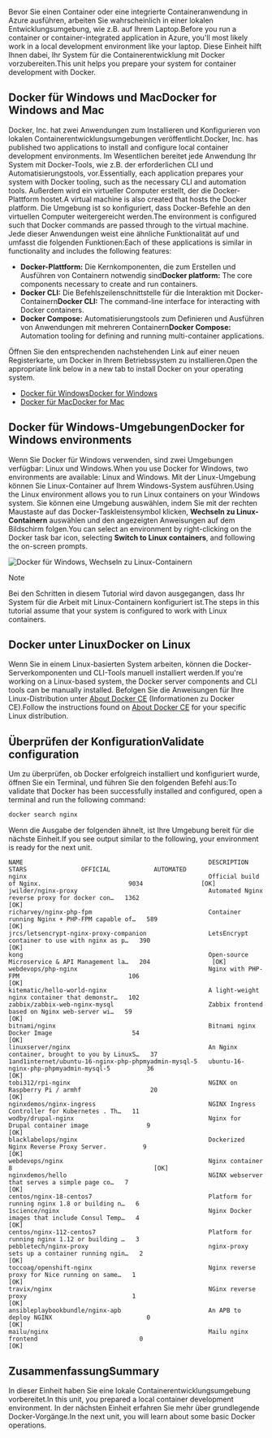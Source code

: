 <span data-ttu-id="099d0-101">Bevor Sie einen Container oder eine integrierte Containeranwendung in Azure ausführen, arbeiten Sie wahrscheinlich in einer lokalen Entwicklungsumgebung, wie z.B. auf Ihrem Laptop.</span><span class="sxs-lookup"><span data-stu-id="099d0-101">Before you run a container or container-integrated application in Azure, you'll most likely work in a local development environment like your laptop.</span></span> <span data-ttu-id="099d0-102">Diese Einheit hilft Ihnen dabei, Ihr System für die Containerentwicklung mit Docker vorzubereiten.</span><span class="sxs-lookup"><span data-stu-id="099d0-102">This unit helps you prepare your system for container development with Docker.</span></span>

## <a name="docker-for-windows-and-mac"></a><span data-ttu-id="099d0-103">Docker für Windows und Mac</span><span class="sxs-lookup"><span data-stu-id="099d0-103">Docker for Windows and Mac</span></span>

<span data-ttu-id="099d0-104">Docker, Inc. hat zwei Anwendungen zum Installieren und Konfigurieren von lokalen Containerentwicklungsumgebungen veröffentlicht.</span><span class="sxs-lookup"><span data-stu-id="099d0-104">Docker, Inc. has published two applications to install and configure local container development environments.</span></span> <span data-ttu-id="099d0-105">Im Wesentlichen bereitet jede Anwendung Ihr System mit Docker-Tools, wie z.B. der erforderlichen CLI und Automatisierungstools, vor.</span><span class="sxs-lookup"><span data-stu-id="099d0-105">Essentially, each application prepares your system with Docker tooling, such as the necessary CLI and automation tools.</span></span> <span data-ttu-id="099d0-106">Außerdem wird ein virtueller Computer erstellt, der die Docker-Plattform hostet.</span><span class="sxs-lookup"><span data-stu-id="099d0-106">A virtual machine is also created that hosts the Docker platform.</span></span> <span data-ttu-id="099d0-107">Die Umgebung ist so konfiguriert, dass Docker-Befehle an den virtuellen Computer weitergereicht werden.</span><span class="sxs-lookup"><span data-stu-id="099d0-107">The environment is configured such that Docker commands are passed through to the virtual machine.</span></span> <span data-ttu-id="099d0-108">Jede dieser Anwendungen weist eine ähnliche Funktionalität auf und umfasst die folgenden Funktionen:</span><span class="sxs-lookup"><span data-stu-id="099d0-108">Each of these applications is similar in functionality and includes the following features:</span></span>

- <span data-ttu-id="099d0-109">**Docker-Plattform:** Die Kernkomponenten, die zum Erstellen und Ausführen von Containern notwendig sind</span><span class="sxs-lookup"><span data-stu-id="099d0-109">**Docker platform:** The core components necessary to create and run containers.</span></span>
- <span data-ttu-id="099d0-110">**Docker CLI:** Die Befehlszeilenschnittstelle für die Interaktion mit Docker-Containern</span><span class="sxs-lookup"><span data-stu-id="099d0-110">**Docker CLI:** The command-line interface for interacting with Docker containers.</span></span>
- <span data-ttu-id="099d0-111">**Docker Compose:** Automatisierungstools zum Definieren und Ausführen von Anwendungen mit mehreren Containern</span><span class="sxs-lookup"><span data-stu-id="099d0-111">**Docker Compose:** Automation tooling for defining and running multi-container applications.</span></span>

<span data-ttu-id="099d0-112">Öffnen Sie den entsprechenden nachstehenden Link auf einer neuen Registerkarte, um Docker in Ihrem Betriebssystem zu installieren.</span><span class="sxs-lookup"><span data-stu-id="099d0-112">Open the appropriate link below in a new tab to install Docker on your operating system.</span></span> 

- [<span data-ttu-id="099d0-113">Docker für Windows</span><span class="sxs-lookup"><span data-stu-id="099d0-113">Docker for Windows</span></span>](https://www.docker.com/docker-windows)
- [<span data-ttu-id="099d0-114">Docker für Mac</span><span class="sxs-lookup"><span data-stu-id="099d0-114">Docker for Mac</span></span>](https://www.docker.com/docker-mac)

## <a name="docker-for-windows-environments"></a><span data-ttu-id="099d0-115">Docker für Windows-Umgebungen</span><span class="sxs-lookup"><span data-stu-id="099d0-115">Docker for Windows environments</span></span>

<span data-ttu-id="099d0-116">Wenn Sie Docker für Windows verwenden, sind zwei Umgebungen verfügbar: Linux und Windows.</span><span class="sxs-lookup"><span data-stu-id="099d0-116">When you use Docker for Windows, two environments are available: Linux and Windows.</span></span> <span data-ttu-id="099d0-117">Mit der Linux-Umgebung können Sie Linux-Container auf Ihrem Windows-System ausführen.</span><span class="sxs-lookup"><span data-stu-id="099d0-117">Using the Linux environment allows you to run Linux containers on your Windows system.</span></span> <span data-ttu-id="099d0-118">Sie können eine Umgebung auswählen, indem Sie mit der rechten Maustaste auf das Docker-Taskleistensymbol klicken, **Wechseln zu Linux-Containern** auswählen und den angezeigten Anweisungen auf dem Bildschirm folgen.</span><span class="sxs-lookup"><span data-stu-id="099d0-118">You can select an environment by right-clicking on the Docker task bar icon, selecting **Switch to Linux containers**, and following the on-screen prompts.</span></span>

![Docker für Windows, Wechseln zu Linux-Containern](../media-draft/2-docker-linux.png)

> [!NOTE]
> <span data-ttu-id="099d0-120">Bei den Schritten in diesem Tutorial wird davon ausgegangen, dass Ihr System für die Arbeit mit Linux-Containern konfiguriert ist.</span><span class="sxs-lookup"><span data-stu-id="099d0-120">The steps in this tutorial assume that your system is configured to work with Linux containers.</span></span>

## <a name="docker-on-linux"></a><span data-ttu-id="099d0-121">Docker unter Linux</span><span class="sxs-lookup"><span data-stu-id="099d0-121">Docker on Linux</span></span>

<span data-ttu-id="099d0-122">Wenn Sie in einem Linux-basierten System arbeiten, können die Docker-Serverkomponenten und CLI-Tools manuell installiert werden.</span><span class="sxs-lookup"><span data-stu-id="099d0-122">If you're working on a Linux-based system, the Docker server components and CLI tools can be manually installed.</span></span> <span data-ttu-id="099d0-123">Befolgen Sie die Anweisungen für Ihre Linux-Distribution unter [About Docker CE](https://docs.docker.com/install/#server) (Informationen zu Docker CE).</span><span class="sxs-lookup"><span data-stu-id="099d0-123">Follow the instructions found on [About Docker CE](https://docs.docker.com/install/#server) for your specific Linux distribution.</span></span>

## <a name="validate-configuration"></a><span data-ttu-id="099d0-124">Überprüfen der Konfiguration</span><span class="sxs-lookup"><span data-stu-id="099d0-124">Validate configuration</span></span>

<span data-ttu-id="099d0-125">Um zu überprüfen, ob Docker erfolgreich installiert und konfiguriert wurde, öffnen Sie ein Terminal, und führen Sie den folgenden Befehl aus:</span><span class="sxs-lookup"><span data-stu-id="099d0-125">To validate that Docker has been successfully installed and configured, open a terminal and run the following command:</span></span>

```bash
docker search nginx
```

<span data-ttu-id="099d0-126">Wenn die Ausgabe der folgenden ähnelt, ist Ihre Umgebung bereit für die nächste Einheit.</span><span class="sxs-lookup"><span data-stu-id="099d0-126">If you see output similar to the following, your environment is ready for the next unit.</span></span>

```output
NAME                                                   DESCRIPTION                                     STARS               OFFICIAL            AUTOMATED
nginx                                                  Official build of Nginx.                        9034                [OK]
jwilder/nginx-proxy                                    Automated Nginx reverse proxy for docker con…   1362                                    [OK]
richarvey/nginx-php-fpm                                Container running Nginx + PHP-FPM capable of…   589                                     [OK]
jrcs/letsencrypt-nginx-proxy-companion                 LetsEncrypt container to use with nginx as p…   390                                     [OK]
kong                                                   Open-source Microservice & API Management la…   204                 [OK]
webdevops/php-nginx                                    Nginx with PHP-FPM                              106                                     [OK]
kitematic/hello-world-nginx                            A light-weight nginx container that demonstr…   102
zabbix/zabbix-web-nginx-mysql                          Zabbix frontend based on Nginx web-server wi…   59                                      [OK]
bitnami/nginx                                          Bitnami nginx Docker Image                      54                                      [OK]
linuxserver/nginx                                      An Nginx container, brought to you by LinuxS…   37
1and1internet/ubuntu-16-nginx-php-phpmyadmin-mysql-5   ubuntu-16-nginx-php-phpmyadmin-mysql-5          36                                      [OK]
tobi312/rpi-nginx                                      NGINX on Raspberry Pi / armhf                   20                                      [OK]
nginxdemos/nginx-ingress                               NGINX Ingress Controller for Kubernetes . Th…   11
wodby/drupal-nginx                                     Nginx for Drupal container image                9                                       [OK]
blacklabelops/nginx                                    Dockerized Nginx Reverse Proxy Server.          9                                       [OK]
webdevops/nginx                                        Nginx container                                 8                                       [OK]
nginxdemos/hello                                       NGINX webserver that serves a simple page co…   7                                       [OK]
centos/nginx-18-centos7                                Platform for running nginx 1.8 or building n…   6
1science/nginx                                         Nginx Docker images that include Consul Temp…   4                                       [OK]
centos/nginx-112-centos7                               Platform for running nginx 1.12 or building …   3
pebbletech/nginx-proxy                                 nginx-proxy sets up a container running ngin…   2                                       [OK]
toccoag/openshift-nginx                                Nginx reverse proxy for Nice running on same…   1                                       [OK]
travix/nginx                                           NGinx reverse proxy                             1                                       [OK]
ansibleplaybookbundle/nginx-apb                        An APB to deploy NGINX                          0                                       [OK]
mailu/nginx                                            Mailu nginx frontend                            0                                       [OK]
```

## <a name="summary"></a><span data-ttu-id="099d0-127">Zusammenfassung</span><span class="sxs-lookup"><span data-stu-id="099d0-127">Summary</span></span>

<span data-ttu-id="099d0-128">In dieser Einheit haben Sie eine lokale Containerentwicklungsumgebung vorbereitet.</span><span class="sxs-lookup"><span data-stu-id="099d0-128">In this unit, you prepared a local container development environment.</span></span> <span data-ttu-id="099d0-129">In der nächsten Einheit erfahren Sie mehr über grundlegende Docker-Vorgänge.</span><span class="sxs-lookup"><span data-stu-id="099d0-129">In the next unit, you will learn about some basic Docker operations.</span></span>